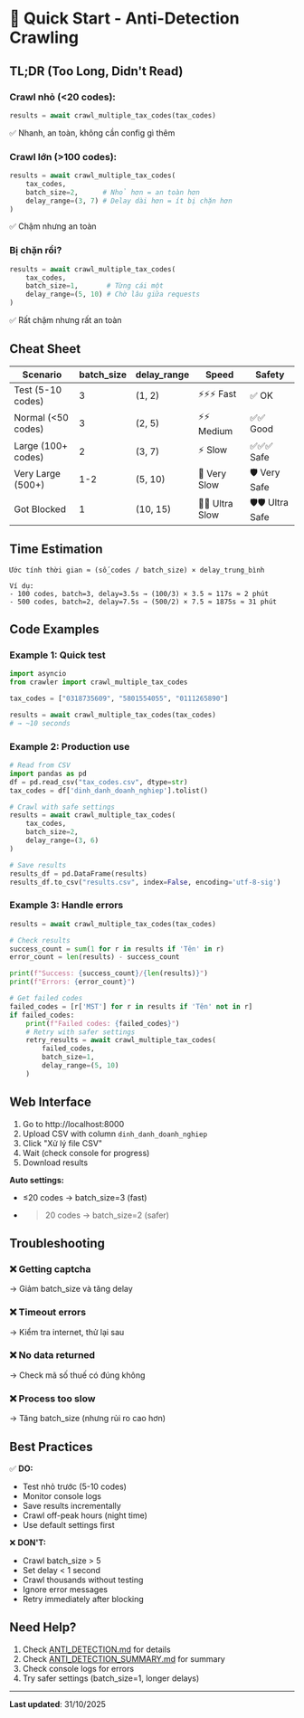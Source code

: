 # 🚀 Quick Start - Anti-Detection Crawling

## TL;DR (Too Long, Didn't Read)

### Crawl nhỏ (<20 codes):
```python
results = await crawl_multiple_tax_codes(tax_codes)
```
✅ Nhanh, an toàn, không cần config gì thêm

### Crawl lớn (>100 codes):
```python
results = await crawl_multiple_tax_codes(
    tax_codes,
    batch_size=2,      # Nhỏ hơn = an toàn hơn
    delay_range=(3, 7) # Delay dài hơn = ít bị chặn hơn
)
```
✅ Chậm nhưng an toàn

### Bị chặn rồi?
```python
results = await crawl_multiple_tax_codes(
    tax_codes,
    batch_size=1,       # Từng cái một
    delay_range=(5, 10) # Chờ lâu giữa requests
)
```
✅ Rất chậm nhưng rất an toàn

## Cheat Sheet

| Scenario | batch_size | delay_range | Speed | Safety |
|----------|------------|-------------|-------|--------|
| Test (5-10 codes) | 3 | (1, 2) | ⚡⚡⚡ Fast | ✅ OK |
| Normal (<50 codes) | 3 | (2, 5) | ⚡⚡ Medium | ✅✅ Good |
| Large (100+ codes) | 2 | (3, 7) | ⚡ Slow | ✅✅✅ Safe |
| Very Large (500+) | 1-2 | (5, 10) | 🐌 Very Slow | 🛡️ Very Safe |
| Got Blocked | 1 | (10, 15) | 🐌🐌 Ultra Slow | 🛡️🛡️ Ultra Safe |

## Time Estimation

```
Ước tính thời gian ≈ (số_codes / batch_size) × delay_trung_bình

Ví dụ:
- 100 codes, batch=3, delay=3.5s → (100/3) × 3.5 ≈ 117s ≈ 2 phút
- 500 codes, batch=2, delay=7.5s → (500/2) × 7.5 ≈ 1875s ≈ 31 phút
```

## Code Examples

### Example 1: Quick test
```python
import asyncio
from crawler import crawl_multiple_tax_codes

tax_codes = ["0318735609", "5801554055", "0111265890"]

results = await crawl_multiple_tax_codes(tax_codes)
# → ~10 seconds
```

### Example 2: Production use
```python
# Read from CSV
import pandas as pd
df = pd.read_csv("tax_codes.csv", dtype=str)
tax_codes = df['dinh_danh_doanh_nghiep'].tolist()

# Crawl with safe settings
results = await crawl_multiple_tax_codes(
    tax_codes,
    batch_size=2,
    delay_range=(3, 6)
)

# Save results
results_df = pd.DataFrame(results)
results_df.to_csv("results.csv", index=False, encoding='utf-8-sig')
```

### Example 3: Handle errors
```python
results = await crawl_multiple_tax_codes(tax_codes)

# Check results
success_count = sum(1 for r in results if 'Tên' in r)
error_count = len(results) - success_count

print(f"Success: {success_count}/{len(results)}")
print(f"Errors: {error_count}")

# Get failed codes
failed_codes = [r['MST'] for r in results if 'Tên' not in r]
if failed_codes:
    print(f"Failed codes: {failed_codes}")
    # Retry with safer settings
    retry_results = await crawl_multiple_tax_codes(
        failed_codes,
        batch_size=1,
        delay_range=(5, 10)
    )
```

## Web Interface

1. Go to http://localhost:8000
2. Upload CSV with column `dinh_danh_doanh_nghiep`
3. Click "Xử lý file CSV"
4. Wait (check console for progress)
5. Download results

**Auto settings:**
- ≤20 codes → batch_size=3 (fast)
- >20 codes → batch_size=2 (safer)

## Troubleshooting

### ❌ Getting captcha
→ Giảm batch_size và tăng delay

### ❌ Timeout errors
→ Kiểm tra internet, thử lại sau

### ❌ No data returned
→ Check mã số thuế có đúng không

### ❌ Process too slow
→ Tăng batch_size (nhưng rủi ro cao hơn)

## Best Practices

✅ **DO:**
- Test nhỏ trước (5-10 codes)
- Monitor console logs
- Save results incrementally
- Crawl off-peak hours (night time)
- Use default settings first

❌ **DON'T:**
- Crawl batch_size > 5
- Set delay < 1 second
- Crawl thousands without testing
- Ignore error messages
- Retry immediately after blocking

## Need Help?

1. Check [ANTI_DETECTION.md](ANTI_DETECTION.md) for details
2. Check [ANTI_DETECTION_SUMMARY.md](ANTI_DETECTION_SUMMARY.md) for summary
3. Check console logs for errors
4. Try safer settings (batch_size=1, longer delays)

---
**Last updated**: 31/10/2025

